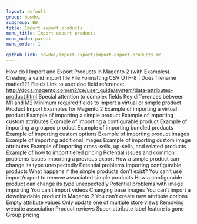 ```yaml
---
layout: default
group: howdoi
subgroup: BB
title: Import export products
menu_title: Import export products
menu_node: parent
menu_order: 1

github_link: howdoi/import-export/import-export-products.md
---
```

How do I Import and Export Products in Magento 2 (with Examples)
Creating a valid import file
  File Formatting
    CSV
    UTF-8
    |
    Does filename matter???
  Fields
    Link to user doc field reference:  http://docs.magento.com/m2/ce/user_guide/system/data-attributes-product.html
  Special attention to complex fields
  Key differences between M1 and M2
  Minimum required fields to import a virtual or simple product
Product Import Examples for Magento 2
  Example of importing a virtual product
  Example of importing a simple product
  Example of importing custom attributes
  Example of importing a configurable product
  Example of importing a grouped product
  Example of importing bundled products
  Example of importing custom options
  Example of importing product images
  Example of importing additional images
  Example of importing custom image attributes
  Example of importing cross-sells, up-sells, and related products
  Example of how to import tiered pricing
Potential issues and common problems
  Issues importing a previous export
  How a simple product can change its type unexpectedly
  Potential problems importing configurable products
    What happens if the simple products don’t exist?
    You can’t use import/export to remove associated simple products
    How a configurable product can change its type unexpectedly
  Potential problems with image importing
    You can’t import videos
    Changing base images
  You can’t import a downloadable product in Magento 2
  You can’t create new attribute options
  Empty attribute values
  Only update one of multiple store views
  Removing website association
  Product reviews
  Super-attribute label feature is gone
  Group pricing

